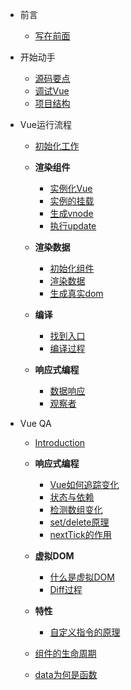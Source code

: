 * 前言

	* [写在前面](/)

* 开始动手

  * [源码要点](/start/point.md)
  * [调试Vue](/start/debug.md)
  * [项目结构](/start/construction.md)

* Vue运行流程

  * [初始化工作](/process/init.md)

  * **渲染组件**

    * [实例化Vue](/process/renderCom/instance.md)
    * [实例的挂载](/process/renderCom/mount.md)
    * [生成vnode](/process/renderCom/render.md)
    * [执行update](/process/renderCom/update.md)

  * **渲染数据**

    * [初始化组件](/process/renderData/init.md)
    * [渲染数据](/process/renderData/render.md)
    * [生成真实dom](/process/renderData/update.md)

  * **编译**

    * [找到入口](/process/compiler/entry.md)
    * [编译过程](/process/compiler/compiler.md)

  * **响应式编程**

    * [数据响应](/process/dataResponse/data.md)
    * [观察者](/process/dataResponse/observe.md)

* Vue QA

	* [Introduction](/QA/introduction.md)

	* **响应式编程**

		* [Vue如何追踪变化](/QA/reactive/trace.md)
		* [状态与依赖](/QA/reactive/dep.md)
		* [检测数组变化](/QA/reactive/array.md)
		* [set/delete原理](/QA/reactive/set.md)
		* [nextTick的作用](/QA/reactive/nexttick.md)
  
	* **虚拟DOM**

		* [什么是虚拟DOM](/QA/vdom/vdom.md)
		* [Diff过程](/QA/vdom/diff.md)

	* **特性**

		* [自定义指令的原理](/QA/feature/directive.md)

  * [组件的生命周期](/QA/lifecycle.md)
  * [data为何是函数](/QA/data.md)
  
  